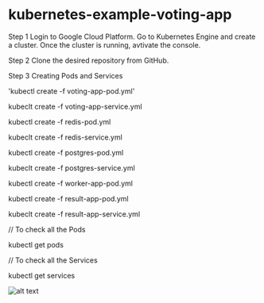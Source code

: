 # kubernetes-example-voting-app

 Step 1 Login to Google Cloud Platform. Go to Kubernetes Engine and create a cluster. Once the cluster is running, avtivate the console.

 Step 2 Clone the desired repository from GitHub.

 Step 3 Creating Pods and Services

'kubectl create -f voting-app-pod.yml'

kubeclt create -f voting-app-service.yml

kubectl create -f redis-pod.yml

kubeclt create -f redis-service.yml

kubectl create -f postgres-pod.yml

kubeclt create -f postgres-service.yml

kubectl create -f worker-app-pod.yml

kubectl create -f result-app-pod.yml

kubeclt create -f result-app-service.yml

// To check all the Pods

kubectl get pods

// To check all the Services

kubectl get services

![alt text](http://url/to/img.png)

